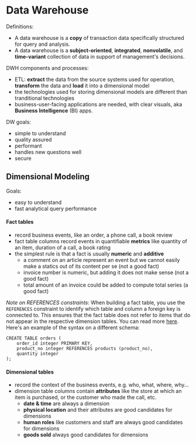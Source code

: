 # Data Warehouse

Definitions:
- A data warehouse is a **copy** of transaction data specifically structured for query and analysis. 
- A data warehouse is a **subject-oriented**, **integrated**, **nonvolatile**, and **time-variant** collection of data in support of management's decisions.

DWH components and processes:
- ETL: **extract** the data from the source systems used for operation, **transform** the data and **load** it into a dimensional model
- the technologies used for storing dimensional models are different than tranditional technologies
- business-user-facing applications are needed, with clear visuals, aka **Business Intelligence** (BI) apps. 

DW goals:
- simple to understand
- quality assured
- performant 
- handles new questions well
- secure

## Dimensional Modeling

Goals:
- easy to understand 
- fast analytical query performance

#### Fact tables
- record business events, like an order, a phone call, a book review
- fact table columns record events in quantifiable **metrics** like quantity of an item, duration of a call, a book rating
- the simplest rule is that a fact is usually **numeric** and **additive**
  * a comment on an article represent an event but we cannot easily make a statics out of its content per se (not a good fact)
  * invoice number is numeric, but adding it does not make sense (not a good fact)
  * total amount of an invoice could be added to compute total series (a good fact)

*Note on REFERENCES constraints*:
When building a fact table, you use the `REFERENCES` constraint to identify which table and column a foreign key is connected to. This ensures that the fact table does not refer to items that do not appear in the respective dimension tables. You can read more [here](https://www.postgresql.org/docs/9.2/ddl-constraints.html). Here's an example of the syntax on a different schema:
```
CREATE TABLE orders (
    order_id integer PRIMARY KEY,
    product_no integer REFERENCES products (product_no),
    quantity integer
);
```

#### Dimensional tables
- record the context of the business events, e.g. who, what, where, why...
- dimension table columns contain **attributes** like the store at which an item is purchased, or the customer who made the call, etc. 
  * **date & time** are always a dimension
  * **physical location** and their attributes are good candidates for dimensions
  * **human roles** like customers and staff are always good candidates for dimensions
  * **goods sold** always good candidates for dimensions
